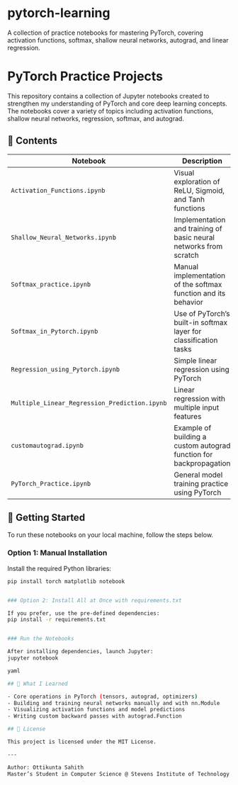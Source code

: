 # pytorch-learning
A collection of practice notebooks for mastering PyTorch, covering activation functions, softmax, shallow neural networks, autograd, and linear regression.
# PyTorch Practice Projects

This repository contains a collection of Jupyter notebooks created to strengthen my understanding of PyTorch and core deep learning concepts. The notebooks cover a variety of topics including activation functions, shallow neural networks, regression, softmax, and autograd.

## 📁 Contents

| Notebook | Description |
|----------|-------------|
| `Activation_Functions.ipynb` | Visual exploration of ReLU, Sigmoid, and Tanh functions |
| `Shallow_Neural_Networks.ipynb` | Implementation and training of basic neural networks from scratch |
| `Softmax_practice.ipynb` | Manual implementation of the softmax function and its behavior |
| `Softmax_in_Pytorch.ipynb` | Use of PyTorch’s built-in softmax layer for classification tasks |
| `Regression_using_Pytorch.ipynb` | Simple linear regression using PyTorch |
| `Multiple_Linear_Regression_Prediction.ipynb` | Linear regression with multiple input features |
| `customautograd.ipynb` | Example of building a custom autograd function for backpropagation |
| `PyTorch_Practice.ipynb` | General model training practice using PyTorch |

## 🚀 Getting Started

To run these notebooks on your local machine, follow the steps below.

### Option 1: Manual Installation

Install the required Python libraries:

```bash
pip install torch matplotlib notebook


### Option 2: Install All at Once with requirements.txt

If you prefer, use the pre-defined dependencies:
pip install -r requirements.txt


### Run the Notebooks

After installing dependencies, launch Jupyter:
jupyter notebook

yaml

## 🧠 What I Learned

- Core operations in PyTorch (tensors, autograd, optimizers)
- Building and training neural networks manually and with nn.Module
- Visualizing activation functions and model predictions
- Writing custom backward passes with autograd.Function

## 📄 License

This project is licensed under the MIT License.

---

Author: Ottikunta Sahith  
Master’s Student in Computer Science @ Stevens Institute of Technology

